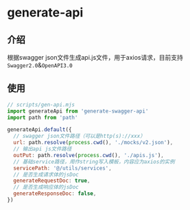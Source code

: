 # generate-api

## 介绍

根据swagger json文件生成api.js文件，用于axios请求，目前支持`Swagger2.0`&`OpenAPI3.0`

## 使用

```js
// scripts/gen-api.mjs
import generateApi from 'generate-swagger-api'
import path from 'path'

generateApi.default({
  // swagger json文件路径（可以是http(s)://xxx）
  url: path.resolve(process.cwd(), './mocks/v2.json'),
  // 输出api js文件路径
  outPut: path.resolve(process.cwd(), './apis.js'),
  // 基础service路径，用作string写入模板，内容应为axios的实例
  servicePath: '@/utils/services',
  // 是否生成请求体的jsDoc
  generateRequestDoc: true,
  // 是否生成响应体的jsDoc
  generateResponseDoc: false,
})
```
